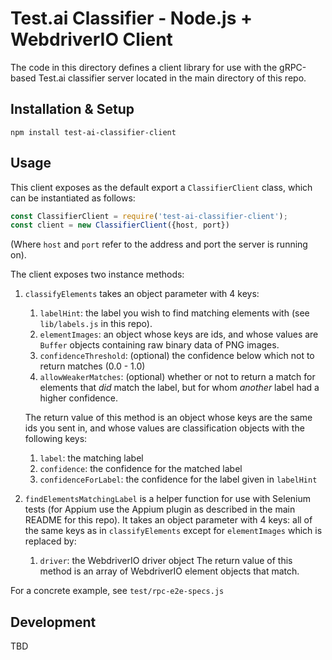# Test.ai Classifier - Node.js + WebdriverIO Client

The code in this directory defines a client library for use with the gRPC-based Test.ai classifier server located in the main directory of this repo.

## Installation & Setup

```
npm install test-ai-classifier-client
```

## Usage

This client exposes as the default export a `ClassifierClient` class, which can be instantiated as follows:

```js
const ClassifierClient = require('test-ai-classifier-client');
const client = new ClassifierClient({host, port})
```

(Where `host` and `port` refer to the address and port the server is running on).

The client exposes two instance methods:

1. `classifyElements` takes an object parameter with 4 keys:
    1. `labelHint`: the label you wish to find matching elements with (see `lib/labels.js` in this repo).
    2. `elementImages`: an object whose keys are ids, and whose values are `Buffer` objects containing raw binary data of PNG images.
    3. `confidenceThreshold`: (optional) the confidence below which not to return matches (0.0 - 1.0)
    4. `allowWeakerMatches`: (optional) whether or not to return a match for elements that *did* match the label, but for whom *another* label had a higher confidence.

    The return value of this method is an object whose keys are the same ids you sent in, and whose values are classification objects with the following keys:
    1. `label`: the matching label
    2. `confidence`: the confidence for the matched label
    3. `confidenceForLabel`: the confidence for the label given in `labelHint`
2. `findElementsMatchingLabel` is a helper function for use with Selenium tests (for Appium use the Appium plugin as described in the main README for this repo). It takes an object parameter with 4 keys: all of the same keys as in `classifyElements` except for `elementImages` which is replaced by:
    1. `driver`: the WebdriverIO driver object
    The return value of this method is an array of WebdriverIO element objects that match.

For a concrete example, see `test/rpc-e2e-specs.js`

## Development

TBD
